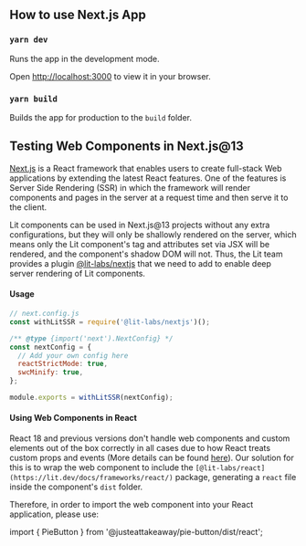 ## How to use Next.js App

### `yarn dev`

Runs the app in the development mode.

Open [http://localhost:3000](http://localhost:3000) to view it in your browser.


### `yarn build`

Builds the app for production to the `build` folder.

## Testing Web Components in Next.js@13

[Next.js](https://nextjs.org/) is a React framework that enables users to create full-stack Web applications by extending the latest React features. One of the features is Server Side Rendering (SSR) in which the framework will render components and pages in the server at a request time and then serve it to the client.

Lit components can be used in Next.js@13 projects without any extra configurations, but they will only be shallowly rendered on the server, which means only the Lit component's tag and attributes set via JSX will be rendered, and the component's shadow DOM will not. Thus, the Lit team provides a plugin [@lit-labs/nextjs](https://github.com/lit/lit/tree/main/packages/labs/nextjs) that we need to add to enable deep server rendering of Lit components.

#### Usage

```js
// next.config.js
const withLitSSR = require('@lit-labs/nextjs')();

/** @type {import('next').NextConfig} */
const nextConfig = {
  // Add your own config here
  reactStrictMode: true,
  swcMinify: true,
};

module.exports = withLitSSR(nextConfig);
```

#### Using Web Components in React

React 18 and previous versions don't handle web components and custom elements out of the box correctly in all cases due to how React treats custom props and events (More details can be found [here](https://lit.dev/docs/frameworks/react/)). Our solution for this is to wrap the web component to include the `[@lit-labs/react](https://lit.dev/docs/frameworks/react/)` package, generating a `react` file inside the component's `dist` folder.

Therefore, in order to import the web component into your React application, please use:

import { PieButton } from '@justeattakeaway/pie-button/dist/react';

